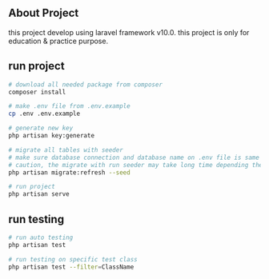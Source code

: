 ## About Project

this project develop using laravel framework v10.0. this project is only for education & practice purpose.

## run project

```bash
# download all needed package from composer
composer install

# make .env file from .env.example
cp .env .env.example

# generate new key
php artisan key:generate

# migrate all tables with seeder
# make sure database connection and database name on .env file is same as your local environment
# caution, the migrate with run seeder may take long time depending the device you use to run the project
php artisan migrate:refresh --seed

# run project
php artisan serve
```

## run testing
```bash
# run auto testing
php artisan test

# run testing on specific test class
php artisan test --filter=ClassName
```
